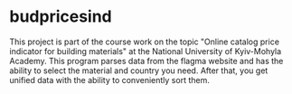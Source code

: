# budpricesind
This project is part of the course work on the topic "Online catalog price indicator for building materials" at the National University of Kyiv-Mohyla Academy. 
This program parses data from the flagma website and has the ability to select the material and country you need. 
After that, you get unified data with the ability to conveniently sort them.
